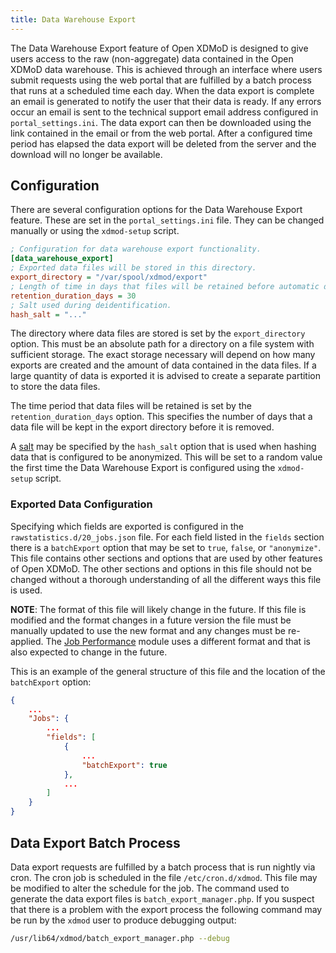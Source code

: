 ```yaml
---
title: Data Warehouse Export
---
```


The Data Warehouse Export feature of Open XDMoD is designed to give users
access to the raw (non-aggregate) data contained in the Open XDMoD data
warehouse.  This is achieved through an interface where users submit requests
using the web portal that are fulfilled by a batch process that runs at
a scheduled time each day.  When the data export is complete an email is
generated to notify the user that their data is ready.  If any errors occur an
email is sent to the technical support email address configured in
`portal_settings.ini`.  The data export can then be downloaded using the link
contained in the email or from the web portal.  After a configured time period
has elapsed the data export will be deleted from the server and the download
will no longer be available.

## Configuration

There are several configuration options for the Data Warehouse Export feature.
These are set in the `portal_settings.ini` file.  They can be changed manually
or using the `xdmod-setup` script.

```ini
; Configuration for data warehouse export functionality.
[data_warehouse_export]
; Exported data files will be stored in this directory.
export_directory = "/var/spool/xdmod/export"
; Length of time in days that files will be retained before automatic deletion.
retention_duration_days = 30
; Salt used during deidentification.
hash_salt = "..."
```

The directory where data files are stored is set by the `export_directory`
option.  This must be an absolute path for a directory on a file system with
sufficient storage.  The exact storage necessary will depend on how many
exports are created and the amount of data contained in the data files.  If a
large quantity of data is exported it is advised to create a separate partition
to store the data files.

The time period that data files will be retained is set by the
`retention_duration_days` option.  This specifies the number of days that a
data file will be kept in the export directory before it is removed.

A [salt][] may be specified by the `hash_salt` option that is used when hashing
data that is configured to be anonymized.  This will be set to a random value
the first time the Data Warehouse Export is configured using the `xdmod-setup`
script.

### Exported Data Configuration

Specifying which fields are exported is configured in the
`rawstatistics.d/20_jobs.json` file.  For each field listed in the `fields`
section there is a `batchExport` option that may be set to `true`, `false`, or
`"anonymize"`.  This file contains other sections and options that are used by
other features of Open XDMoD.  The other sections and options in this file
should not be changed without a thorough understanding of all the different
ways this file is used.

**NOTE**: The format of this file will likely change in the future.  If this
file is modified and the format changes in a future version the file must be
manually updated to use the new format and any changes must be re-applied.  The
[Job Performance][supremm] module uses a different format and that is also
expected to change in the future.

This is an example of the general structure of this file and the location of
the `batchExport` option:

```json
{
    ...
    "Jobs": {
        ...
        "fields": [
            {
                ...
                "batchExport": true
            },
            ...
        ]
    }
}
```

## Data Export Batch Process

Data export requests are fulfilled by a batch process that is run nightly via
cron.  The cron job is scheduled in the file `/etc/cron.d/xdmod`.  This file
may be modified to alter the schedule for the job.  The command used to
generate the data export files is `batch_export_manager.php`.  If you suspect
that there is a problem with the export process the following command may be
run by the `xdmod` user to produce debugging output:

```sh
/usr/lib64/xdmod/batch_export_manager.php --debug
```

[salt]: https://en.wikipedia.org/wiki/Salt_(cryptography)
[supremm]: https://supremm.xdmod.org/
